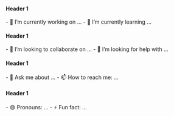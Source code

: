 <h4>Header 1</h4>
- 🔭 I’m currently working on ...
- 🌱 I’m currently learning ...
<h4>Header 1</h4>
- 👯 I’m looking to collaborate on ...
- 🤔 I’m looking for help with ...
<h4>Header 1</h4>
- 💬 Ask me about ...
- 📫 How to reach me: ...
<h4>Header 1</h4>
- 😄 Pronouns: ...
- ⚡ Fun fact: ...
